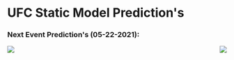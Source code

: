 # UFC Static Model Prediction's
### Next Event Prediction's (05-22-2021):
<img align='left' src='https://i.ibb.co/X5C6r0H/screenshot.png'>
<img align='right' src='https://i.ibb.co/kq2CmgX/cropped.png'>
